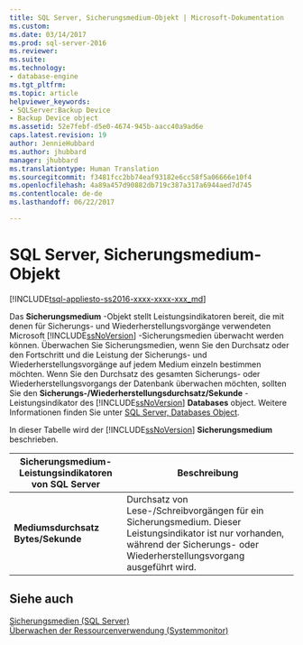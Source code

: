 ```yaml
---
title: SQL Server, Sicherungsmedium-Objekt | Microsoft-Dokumentation
ms.custom: 
ms.date: 03/14/2017
ms.prod: sql-server-2016
ms.reviewer: 
ms.suite: 
ms.technology:
- database-engine
ms.tgt_pltfrm: 
ms.topic: article
helpviewer_keywords:
- SQLServer:Backup Device
- Backup Device object
ms.assetid: 52e7febf-d5e0-4674-945b-aacc40a9ad6e
caps.latest.revision: 19
author: JennieHubbard
ms.author: jhubbard
manager: jhubbard
ms.translationtype: Human Translation
ms.sourcegitcommit: f3481fcc2bb74eaf93182e6cc58f5a06666e10f4
ms.openlocfilehash: 4a89a457d90882db719c387a317a6944aed7d745
ms.contentlocale: de-de
ms.lasthandoff: 06/22/2017

---
```

# <a name="sql-server-backup-device-object"></a>SQL Server, Sicherungsmedium-Objekt
[!INCLUDE[tsql-appliesto-ss2016-xxxx-xxxx-xxx_md](../../includes/tsql-appliesto-ss2016-xxxx-xxxx-xxx-md.md)]

  Das **Sicherungsmedium** -Objekt stellt Leistungsindikatoren bereit, die mit denen für Sicherungs- und Wiederherstellungsvorgänge verwendeten Microsoft [!INCLUDE[ssNoVersion](../../includes/ssnoversion-md.md)] -Sicherungsmedien überwacht werden können. Überwachen Sie Sicherungsmedien, wenn Sie den Durchsatz oder den Fortschritt und die Leistung der Sicherungs- und Wiederherstellungsvorgänge auf jedem Medium einzeln bestimmen möchten. Wenn Sie den Durchsatz des gesamten Sicherungs- oder Wiederherstellungsvorgangs der Datenbank überwachen möchten, sollten Sie den **Sicherungs-/Wiederherstellungsdurchsatz/Sekunde** -Leistungsindikator des [!INCLUDE[ssNoVersion](../../includes/ssnoversion-md.md)] **Databases** object. Weitere Informationen finden Sie unter [SQL Server, Databases Object](../../relational-databases/performance-monitor/sql-server-databases-object.md).  
  
 In dieser Tabelle wird der [!INCLUDE[ssNoVersion](../../includes/ssnoversion-md.md)] **Sicherungsmedium** beschrieben.  
  
|Sicherungsmedium-Leistungsindikatoren von SQL Server|Beschreibung|  
|---------------------------------------|-----------------|  
|**Mediumsdurchsatz Bytes/Sekunde**|Durchsatz von Lese-/Schreibvorgängen für ein Sicherungsmedium. Dieser Leistungsindikator ist nur vorhanden, während der Sicherungs- oder Wiederherstellungsvorgang ausgeführt wird.|  
  
## <a name="see-also"></a>Siehe auch  
 [Sicherungsmedien &#40;SQL Server&#41;](../../relational-databases/backup-restore/backup-devices-sql-server.md)   
 [Überwachen der Ressourcenverwendung &#40;Systemmonitor&#41;](../../relational-databases/performance-monitor/monitor-resource-usage-system-monitor.md)  
  
  
